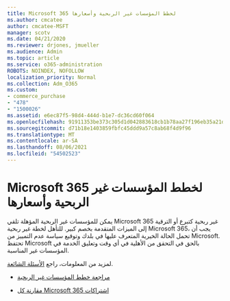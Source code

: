 ```yaml
---
title: Microsoft 365 لخطط المؤسسات غير الربحية وأسعارها
ms.author: cmcatee
author: cmcatee-MSFT
manager: scotv
ms.date: 04/21/2020
ms.reviewer: drjones, jmueller
ms.audience: Admin
ms.topic: article
ms.service: o365-administration
ROBOTS: NOINDEX, NOFOLLOW
localization_priority: Normal
ms.collection: Adm_O365
ms.custom:
- commerce_purchase
- "478"
- "1500026"
ms.assetid: e6ec87f5-98d4-444d-b1e7-dc36cd60f064
ms.openlocfilehash: 91911353be373c305d1d042883618cb1b78aa27f196eb35a21d031113b61c4fb
ms.sourcegitcommit: d71b18e1403859fbfc45ddd9a57c8ab68f4d9f96
ms.translationtype: MT
ms.contentlocale: ar-SA
ms.lasthandoff: 08/06/2021
ms.locfileid: "54502523"
---
```

# <a name="microsoft-365-for-nonprofit-plans-and-pricing"></a>Microsoft 365 لخطط المؤسسات غير الربحية وأسعارها

يمكن للمؤسسات غير الربحية المؤهلة تلقي Microsoft 365 غير ربحية كتبرع أو الترقية إلى الميزات المتقدمة بخصم كبير. للتأهل لخطة غير ربحية Microsoft 365، يجب [](https://go.microsoft.com/fwlink/p/?LinkID=330253) أن تحمل الحالة الخيرية المتعرف عليها في بلدك وتوقيع سياسة عدم التمييز من Microsoft. تحتفظ Microsoft بالحق في التحقق من الأهلية في أي وقت وتعليق الخدمة في المؤسسات غير المناسبة.
  
لمزيد من المعلومات، راجع [الأسئلة الشائعة](https://products.office.com/nonprofit/office-365-nonprofit).
  
- [مراجعة خطط المؤسسات غير الربحية](https://products.office.com/nonprofit/office-365-nonprofit-plans-and-pricing?tab=1)

- [مقارنة كل Microsoft 365 اشتراكات](https://products.office.com/business/compare-more-office-365-for-business-plans)